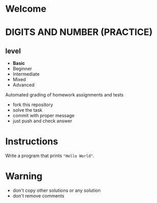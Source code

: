 # Welcome 
# DIGITS AND NUMBER (PRACTICE)
## level
- **Basic**
- Beginner
- Intermediate
- Mixed
- Advanced


Automated grading of homework assignments and tests
- fork this repository
- solve the task 
- commit with proper message
- just push and check answer

# Instructions
Write a program that prints `"Hello World"`.

# Warning
- don't copy other solutions or any solution
- don't remove comments
